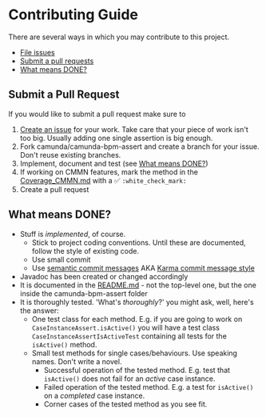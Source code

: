# Contributing Guide

There are several ways in which you may contribute to this project.

* [File issues](./../../issues)
* [Submit a pull requests](#submit-a-pull-request)
* [What means DONE?](#what-means-done)

## Submit a Pull Request

If you would like to submit a pull request make sure to 

1. [Create an issue](./../../issues) for your work. Take care that your piece of work isn't too big. Usually adding one single assertion is big enough. 
1. Fork camunda/camunda-bpm-assert and create a branch for your issue. Don't reuse existing branches. 
1. Implement, document and test (see [What means DONE?](#what-means-done))
1. If working on CMMN features, mark the method in the [Coverage_CMMN.md](./camunda-bpm-assert/Coverage_CMMN.md) with a :white_check_mark: `:white_check_mark:`
1. Create a pull request

## What means DONE?

* Stuff is _implemented_, of course.
    - Stick to project coding conventions. Until these are documented, follow the style of existing code.
    - Use small commit
    - Use [semantic commit messages](http://seesparkbox.com/foundry/semantic_commit_messages) AKA [Karma commit message style](http://karma-runner.github.io/0.13/dev/git-commit-msg.html) 
* Javadoc has been created or changed accordingly
* It is documented in the [README.md](./camunda-bpm-assert/README.md) - not the top-level one, but the one inside the camunda-bpm-assert folder
* It is thoroughly tested. 
    'What's _thoroughly_?' you might ask, well, here's the answer:
    - One test class for each method. E.g. if you are going to work on `CaseInstanceAssert.isActive()` you will have a test class `CaseInstanceAssertIsActiveTest` containing all tests for the `isActive()` method.
    - Small test methods for single cases/behaviours. Use speaking names. Don't write a novel.
        * Successful operation of the tested method. E.g. test that `isActive()` does not fail for an _active_ case instance.  
        * Failed operation of the tested method. E.g. a test for `isActive()` on a _completed_ case instance.
        * Corner cases of the tested method as you see fit.
